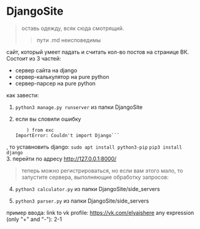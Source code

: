 # DjangoSite
> оставь одежду, всяк сюда смотрящий.
>> пути .md неисповедимы

сайт, который умеет падать и считать кол-во постов на странице ВК. Состоит из 3 частей:

+  сервер сайта на django
+ сервер-калькулятор на pure python
+  сервер-парсер на pure python


как завести:

1. ```python3 manage.py runserver``` из папки DjangoSite  

2. если вы словили ошибку  
    ```File "manage.py", line 14, in <module>
        ) from exc
    ImportError: Couldn't import Django```
, то уставновить django:
    ```sudo apt install python3-pip```
    ```pip3 install django```  
3. перейти по адресу http://127.0.0.1:8000/    
  
> теперь можно регистрироваться, но если вам этого мало, то запустите сервера, выполняющие обработку запросов:  

4. ```python3 calculator.py``` из папки DjangoSite/side_servers  

5. ```python3 parser.py``` из папки DjangoSite/side_servers

пример ввода:
    link to vk profile: https://vk.com/elyaishere
    any expression (only "+" and "-"): 2-1

